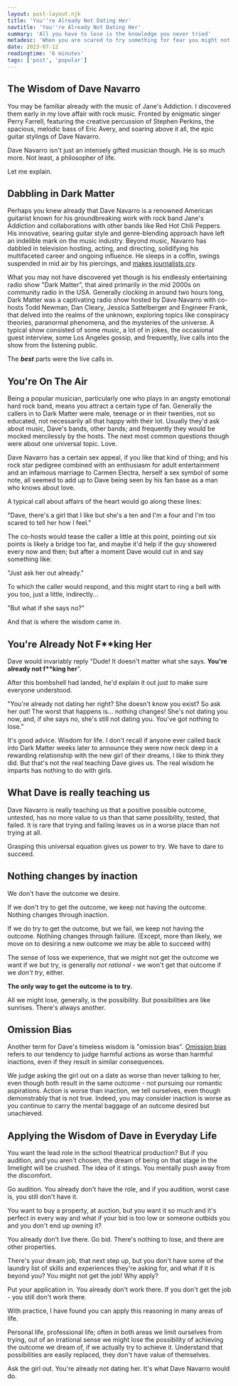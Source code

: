 ```yaml
---
layout: post-layout.njk
title: 'You''re Already Not Dating Her'
navtitle: 'You''re Already Not Dating Her'
summary: 'All you have to lose is the knowledge you never tried'
metadesc: 'When you are scared to try something for fear you might not achieve what you want, remember that you already do not have that thing. There is nothing to lose. There is only the possibility of success.'
date: 2023-07-12
readingtime: '6 minutes'
tags: ['post', 'popular']
---
```

## The Wisdom of Dave Navarro

You may be familiar already with the music of Jane's Addiction. I discovered them early in my love affair with rock music. Fronted by enigmatic singer Perry Farrell, featuring the creative percussion of Stephen Perkins, the spacious, melodic bass of Eric Avery, and soaring above it all, the epic guitar stylings of Dave Navarro.

Dave Navarro isn't just an intensely gifted musician though. He is so much more. Not least, a philosopher of life.

Let me explain.<!-- excerpt -->

## Dabbling in Dark Matter

Perhaps you knew already that Dave Navarro is a renowned American guitarist known for his groundbreaking work with rock band Jane's Addiction and collaborations with other bands like Red Hot Chili Peppers. His innovative, searing guitar style and genre-blending approach have left an indelible mark on the music industry. Beyond music, Navarro has dabbled in television hosting, acting, and directing, solidifying his multifaceted career and ongoing influence. He sleeps in a coffin, swings suspended in mid air by his piercings, and [makes journalists cry](https://www.laweekly.com/dave-navarro-made-me-cry/).

What you may not have discovered yet though is his endlessly entertaining radio show "Dark Matter", that aired primarily in the mid 2000s on community radio in the USA. Generally clocking in around two hours long, Dark Matter was a captivating radio show hosted by Dave Navarro with co-hosts Todd Newman, Dan Cleary, Jessica Sattelberger and Engineer Frank, that delved into the realms of the unknown, exploring topics like conspiracy theories, paranormal phenomena, and the mysteries of the universe. A typical show consisted of some music, a lot of in jokes, the occasional guest interview, some Los Angeles gossip, and frequently, live calls into the show from the listening public.

The ***best*** parts were the live calls in.

## You're On The Air

Being a popular musician, particularly one who plays in an angsty emotional hard rock band, means you attract a certain type of fan. Generally the callers in to Dark Matter were male, teenage or in their twenties, not so educated, not necessarily all that happy with their lot. Usually they'd ask about music, Dave's bands, other bands; and frequently they would be mocked mercilessly by the hosts. The next most common questions though were about one universal topic. Love.

Dave Navarro has a certain sex appeal, if you like that kind of thing; and his rock star pedigree combined with an enthusiasm for adult entertainment and an infamous marriage to Carmen Electra, herself a sex symbol of some note, all seemed to add up to Dave being seen by his fan base as a man who knows about love.

A typical call about affairs of the heart would go along these lines:

"Dave, there's a girl that I like but she's a ten and I'm a four and I'm too scared to tell her how I feel."

The co-hosts would tease the caller a little at this point, pointing out six points is likely a bridge too far, and maybe it'd help if the guy showered every now and then; but after a moment Dave would cut in and say something like:

"Just ask her out already."

To which the caller would respond, and this might start to ring a bell with you too, just a little, indirectly...

"But what if she says no?"

And that is where the wisdom came in.

## You're Already Not F**king Her

Dave would invariably reply "Dude! It doesn't matter what she says. **You're already not f\*\*king her**".

After this bombshell had landed, he'd explain it out just to make sure everyone understood. 

"You're already not dating her right? She doesn't know you exist? So ask her out! The worst that happens is... nothing changes! She's not dating you now, and, if she says no, she's still not dating you. You've got nothing to lose."

It's good advice. Wisdom for life. I don't recall if anyone ever called back into Dark Matter weeks later to announce they were now neck deep in a rewarding relationship with the new girl of their dreams, I like to think they did. But that's not the real teaching Dave gives us. The real wisdom he imparts has nothing to do with girls.

## What Dave is really teaching us

Dave Navarro is really teaching us that a positive possible outcome, untested, has no more value to us than that same possibility, tested, that failed. It is rare that trying and failing leaves us in a worse place than not trying at all. 

Grasping this universal equation gives us power to try. We have to dare to succeed.

## Nothing changes by inaction

We don't have the outcome we desire. 

If we don't try to get the outcome, we keep not having the outcome. Nothing changes through inaction.

If we do try to get the outcome, but we fail, we keep not having the outcome. Nothiing changes through faiilure. (Except, more than likely, we move on to desiring a new outcome we may be able to succeed with)

The sense of loss we experience, that we might not get the outcome we want if we but try, is generally *not rational* - we won't get that outcome if we *don't try*, either. 

**The only way to get the outcome is to try.**

All we might lose, generally, is the possibility. But possibilities are like sunrises. There's always another.

## Omission Bias

Another term for Dave's timeless wisdom is "omission bias". [Omission bias](https://thedecisionlab.com/biases/omission-bias) refers to our tendency to judge harmful actions as worse than harmful inactions, even if they result in similar consequences. 

We judge asking the girl out on a date as worse than never talking to her, even though both result in the same outcome - not pursuing our romantic aspirations. Action is worse than inaction, we tell ourselves, even though demonstrably that is not true. Indeed, you may consider inaction is worse as you continue to carry the mental baggage of an outcome desired but unachieved.

## Applying the Wisdom of Dave in Everyday Life

You want the lead role in the school theatrical production? But if you audition, and you aren't chosen, the dream of being on that stage in the limelight will be crushed. The idea of it stings. You mentally push away from the discomfort. 

Go audition. You already don't have the role, and if you audition, worst case is, you still don't have it.

You want to buy a property, at auction, but you want it so much and it's perfect in every way and what if your bid is too low or someone outbids you and you don't end up owning it? 

You already don't live there. Go bid. There's nothing to lose, and there are other properties.

There's your dream job, that next step up, but you don't have some of the laundry list of skills and experiences they're asking for, and what if it is beyond you? You might not get the job! Why apply?

Put your application in. You already don't work there. If you don't get the job - you still don't work there.

With practice, I have found you can apply this reasoning in many areas of life. 

Personal life, professional life; often in both areas we limit ourselves from trying, out of an irrational sense we might lose the possibility of achieving the outcome we dream of, if we actually try to achieve it. Understand that possibilities are easily replaced, they don't have value of themselves.

Ask the girl out. You're already not dating her. It's what Dave Navarro would do.


